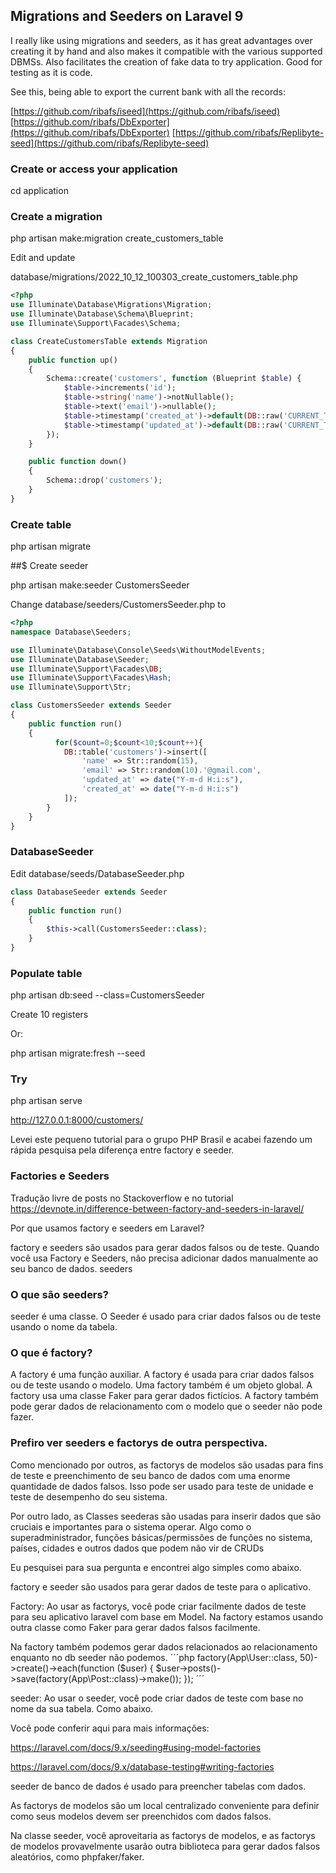 ## Migrations and Seeders on Laravel 9

I really like using migrations and seeders, as it has great advantages over creating it by hand and also makes it compatible with the various supported DBMSs. Also facilitates the creation of fake data to try application. Good for testing as it is code. 

See this, being able to export the current bank with all the records:

[https://github.com/ribafs/iseed](https://github.com/ribafs/iseed)
[https://github.com/ribafs/DbExporter](https://github.com/ribafs/DbExporter)
[https://github.com/ribafs/Replibyte-seed](https://github.com/ribafs/Replibyte-seed)

### Create or access your application

cd application

### Create a migration

php artisan make:migration create_customers_table

Edit and update

database/migrations/2022_10_12_100303_create_customers_table.php

```php
<?php
use Illuminate\Database\Migrations\Migration;
use Illuminate\Database\Schema\Blueprint;
use Illuminate\Support\Facades\Schema;

class CreateCustomersTable extends Migration
{
    public function up()
    {
        Schema::create('customers', function (Blueprint $table) {
            $table->increments('id');
            $table->string('name')->notNullable();
            $table->text('email')->nullable();
            $table->timestamp('created_at')->default(DB::raw('CURRENT_TIMESTAMP'));
            $table->timestamp('updated_at')->default(DB::raw('CURRENT_TIMESTAMP'));
        });
    }

    public function down()
    {
        Schema::drop('customers');
    }
}
```

### Create table

php artisan migrate


##$ Create seeder

php artisan make:seeder CustomersSeeder

Change database/seeders/CustomersSeeder.php to

```php
<?php
namespace Database\Seeders;

use Illuminate\Database\Console\Seeds\WithoutModelEvents;
use Illuminate\Database\Seeder;
use Illuminate\Support\Facades\DB;
use Illuminate\Support\Facades\Hash;
use Illuminate\Support\Str;

class CustomersSeeder extends Seeder
{
    public function run()
    {
          for($count=0;$count<10;$count++){
            DB::table('customers')->insert([
                'name' => Str::random(15),
                'email' => Str::random(10).'@gmail.com',
                'updated_at' => date("Y-m-d H:i:s"),
                'created_at' => date("Y-m-d H:i:s")                
            ]);
        }
    }
}
```

### DatabaseSeeder

Edit database/seeds/DatabaseSeeder.php 

```php
class DatabaseSeeder extends Seeder
{
    public function run()
    {
        $this->call(CustomersSeeder::class);
    }
}
```

### Populate table

php artisan db:seed --class=CustomersSeeder

Create 10 registers

Or:

php artisan migrate:fresh --seed


### Try

php artisan serve

http://127.0.0.1:8000/customers/


Levei este pequeno tutorial para o grupo PHP Brasil e acabei fazendo um rápida pesquisa pela diferença entre factory e seeder.

### Factories e Seeders

Tradução livre de posts no Stackoverflow e no tutorial https://devnote.in/difference-between-factory-and-seeders-in-laravel/

Por que usamos factory e seeders em Laravel?

factory e seeders são usados ​​para gerar dados falsos ou de teste. Quando você usa Factory e Seeders, não precisa adicionar dados manualmente ao seu banco de dados.
seeders 

### O que são seeders?

seeder é uma classe. O Seeder é usado para criar dados falsos ou de teste usando o nome da tabela.

### O que é factory?

A factory é uma função auxiliar. A factory é usada para criar dados falsos ou de teste usando o modelo. Uma factory também é um objeto global. A factory usa uma classe Faker para gerar dados fictícios. A factory também pode gerar dados de relacionamento com o modelo que o seeder não pode fazer.


### Prefiro ver seeders e factorys de outra perspectiva.

Como mencionado por outros, as factorys de modelos são usadas para fins de teste e preenchimento de seu banco de dados com uma enorme quantidade de dados falsos. Isso pode ser usado para teste de unidade e teste de desempenho do seu sistema.

Por outro lado, as Classes seederas são usadas para inserir dados que são cruciais e importantes para o sistema operar. Algo como o superadministrador, funções básicas/permissões de funções no sistema, países, cidades e outros dados que podem não vir de CRUDs


Eu pesquisei para sua pergunta e encontrei algo simples como abaixo.

factory e seeder são usados ​​para gerar dados de teste para o aplicativo.

Factory: Ao usar as factorys, você pode criar facilmente dados de teste para seu aplicativo laravel com base em Model. Na factory estamos usando outra classe como Faker para gerar dados falsos facilmente.

Na factory também podemos gerar dados relacionados ao relacionamento enquanto no db seeder não podemos.
´´´php
factory(App\User::class, 50)->create()->each(function ($user) {
        $user->posts()->save(factory(App\Post::class)->make());
});
´´´

seeder: Ao usar o seeder, você pode criar dados de teste com base no nome da sua tabela. Como abaixo.


Você pode conferir aqui para mais informações:

https://laravel.com/docs/9.x/seeding#using-model-factories

https://laravel.com/docs/9.x/database-testing#writing-factories

seeder de banco de dados é usado para preencher tabelas com dados.

As factorys de modelos são um local centralizado conveniente para definir como seus modelos devem ser preenchidos com dados falsos.

Na classe seeder, você aproveitaria as factorys de modelos, e as factorys de modelos provavelmente usarão outra biblioteca para gerar dados falsos aleatórios, como phpfaker/faker.


